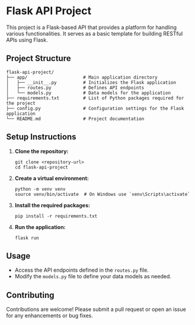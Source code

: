 # Flask API Project

This project is a Flask-based API that provides a platform for handling various functionalities. It serves as a basic template for building RESTful APIs using Flask.

## Project Structure

```
flask-api-project/
├── app/                     # Main application directory
│   ├── __init__.py          # Initializes the Flask application
│   ├── routes.py            # Defines API endpoints
│   └── models.py            # Data models for the application
├── requirements.txt         # List of Python packages required for the project
├── config.py                # Configuration settings for the Flask application
└── README.md                # Project documentation
```

## Setup Instructions

1. **Clone the repository:**
   ```
   git clone <repository-url>
   cd flask-api-project
   ```

2. **Create a virtual environment:**
   ```
   python -m venv venv
   source venv/bin/activate  # On Windows use `venv\Scripts\activate`
   ```

3. **Install the required packages:**
   ```
   pip install -r requirements.txt
   ```

4. **Run the application:**
   ```
   flask run
   ```

## Usage

- Access the API endpoints defined in the `routes.py` file.
- Modify the `models.py` file to define your data models as needed.

## Contributing

Contributions are welcome! Please submit a pull request or open an issue for any enhancements or bug fixes.